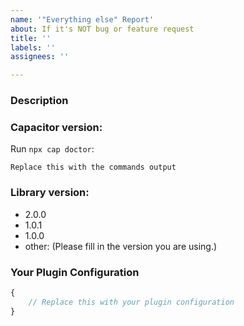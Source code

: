 ```yaml
---
name: '"Everything else" Report'
about: If it's NOT bug or feature request
title: ''
labels: ''
assignees: ''

---
```


<!--
ATTENTION: Only issues using a filled template will be accepted!
-->

### Description

### Capacitor version:
<!-- Provide the version of Capacitor and related installed dependencies. 
You can use `npx cap doctor` for the output from the root directory of your project. -->

Run `npx cap doctor`:

```
Replace this with the commands output
```

### Library version:
<!-- Please remove all items that are not relevant. -->

- 2.0.0
- 1.0.1
- 1.0.0
- other: (Please fill in the version you are using.)

### Your Plugin Configuration
<!-- Without secret stuff (of course). -->

```typescript
{
    // Replace this with your plugin configuration 
}
```
